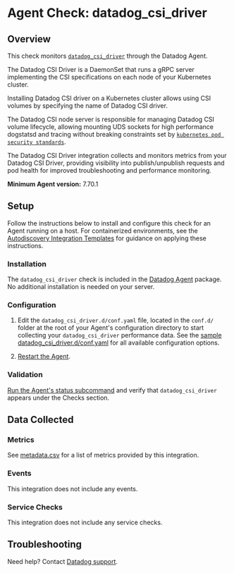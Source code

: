 # Agent Check: datadog_csi_driver

## Overview

This check monitors [`datadog_csi_driver`][1] through the Datadog Agent. 

The Datadog CSI Driver is a DaemonSet that runs a gRPC server implementing the CSI specifications on each node of your Kubernetes cluster.

Installing Datadog CSI driver on a Kubernetes cluster allows using CSI volumes by specifying the name of Datadog CSI driver.

The Datadog CSI node server is responsible for managing Datadog CSI volume lifecycle, allowing mounting UDS sockets for high performance dogstatsd and tracing without breaking constraints set by [`kubernetes pod security standards`][10]. 

The Datadog CSI Driver integration collects and monitors metrics from your Datadog CSI Driver, providing visibility into publish/unpublish requests and pod health for improved troubleshooting and performance monitoring.

**Minimum Agent version:** 7.70.1

## Setup

Follow the instructions below to install and configure this check for an Agent running on a host. For containerized environments, see the [Autodiscovery Integration Templates][3] for guidance on applying these instructions.

### Installation

The `datadog_csi_driver` check is included in the [Datadog Agent][2] package.
No additional installation is needed on your server.

### Configuration

1. Edit the `datadog_csi_driver.d/conf.yaml` file, located in the `conf.d/` folder at the root of your Agent's configuration directory to start collecting your `datadog_csi_driver` performance data. See the [sample datadog_csi_driver.d/conf.yaml][4] for all available configuration options.

2. [Restart the Agent][5].

### Validation

[Run the Agent's status subcommand][6] and verify that `datadog_csi_driver` appears under the Checks section.

## Data Collected

### Metrics

See [metadata.csv][7] for a list of metrics provided by this integration.

### Events

This integration does not include any events.

### Service Checks

This integration does not include any service checks.

## Troubleshooting

Need help? Contact [Datadog support][9].

[1]: https://docs.datadoghq.com/containers/csi_driver/
[2]: https://app.datadoghq.com/account/settings/agent/latest
[3]: https://docs.datadoghq.com/containers/kubernetes/integrations/
[4]: https://github.com/DataDog/integrations-core/blob/master/datadog_csi_driver/datadog_checks/datadog_csi_driver/data/conf.yaml.example
[5]: https://docs.datadoghq.com/agent/configuration/agent-commands/#start-stop-and-restart-the-agent
[6]: https://docs.datadoghq.com/agent/configuration/agent-commands/#agent-status-and-information
[7]: https://github.com/DataDog/integrations-core/blob/master/datadog_csi_driver/metadata.csv
[8]: https://github.com/DataDog/integrations-core/blob/master/datadog_csi_driver/assets/service_checks.json
[9]: https://docs.datadoghq.com/help/
[10]: https://kubernetes.io/docs/concepts/security/pod-security-standards/
